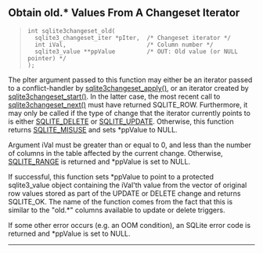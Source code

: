 ## Obtain old.\* Values From A Changeset Iterator


> ```
> int sqlite3changeset_old(
>   sqlite3_changeset_iter *pIter,  /* Changeset iterator */
>   int iVal,                       /* Column number */
>   sqlite3_value **ppValue         /* OUT: Old value (or NULL pointer) */
> );
> 
> ```


The pIter argument passed to this function may either be an iterator
passed to a conflict\-handler by [sqlite3changeset\_apply()](#sqlite3changeset_apply), or an iterator
created by [sqlite3changeset\_start()](#sqlite3changeset_start). In the latter case, the most recent
call to [sqlite3changeset\_next()](#sqlite3changeset_next) must have returned SQLITE\_ROW. 
Furthermore, it may only be called if the type of change that the iterator
currently points to is either [SQLITE\_DELETE](c3ref/c_alter_table.html) or [SQLITE\_UPDATE](c3ref/c_alter_table.html). Otherwise,
this function returns [SQLITE\_MISUSE](rescode.html#misuse) and sets \*ppValue to NULL.


Argument iVal must be greater than or equal to 0, and less than the number
of columns in the table affected by the current change. Otherwise,
[SQLITE\_RANGE](rescode.html#range) is returned and \*ppValue is set to NULL.


If successful, this function sets \*ppValue to point to a protected
sqlite3\_value object containing the iVal'th value from the vector of 
original row values stored as part of the UPDATE or DELETE change and
returns SQLITE\_OK. The name of the function comes from the fact that this 
is similar to the "old.\*" columns available to update or delete triggers.


If some other error occurs (e.g. an OOM condition), an SQLite error code
is returned and \*ppValue is set to NULL.




---


